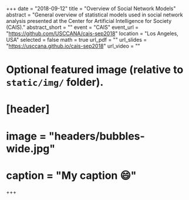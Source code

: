 +++
date = "2018-09-12"
title = "Overview of Social Network Models"
abstract = "General overview of statistical models used in social network analysis presented at the Center for Artificial Intelligence for Society (CAIS)."
abstract_short = ""
event = "CAIS"
event_url = "https://github.com/USCCANA/cais-sep2018"
location = "Los Angeles, USA"
selected = false
math = true
url_pdf = ""
url_slides = "https://usccana.github.io/cais-sep2018"
url_video = ""

# Optional featured image (relative to `static/img/` folder).
# [header]
# image = "headers/bubbles-wide.jpg"
# caption = "My caption :smile:"

+++

